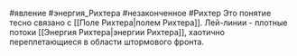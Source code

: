#явление #энергия_Рихтера #незаконченное #Рихтер
Это понятие тесно связано с [[Поле Рихтера|полем Рихтера]]. Лей-линии - плотные потоки [[Энергия Рихтера|энергии Рихтера]], хаотично переплетающиеся в области штормового фронта. 